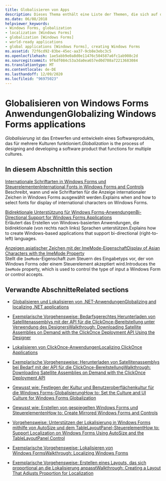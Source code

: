 ```yaml
---
title: Globalisieren von Apps
description: Dieses Thema enthält eine Liste der Themen, die sich auf die Globalisierung Windows Forms Anwendungen beziehen.
ms.date: 06/08/2018
helpviewer_keywords:
- Windows Forms, globalization
- localization [Windows Forms]
- globalization [Windows Forms]
- world-ready applications
- global applications [Windows Forms], creating Windows Forms
ms.assetid: 72f6cd92-83be-45ec-aa37-9cb8e3ebc3c5
ms.openlocfilehash: 1ae5abb9e0a8d0e11476c504587a6fc1ab908c2d
ms.sourcegitcommit: 9f6df084c53a3da0ea657ed0d708a72213683084
ms.translationtype: MT
ms.contentlocale: de-DE
ms.lasthandoff: 12/09/2020
ms.locfileid: "96975023"
---
```

# <a name="globalizing-windows-forms-applications"></a><span data-ttu-id="0eb1d-103">Globalisieren von Windows Forms Anwendungen</span><span class="sxs-lookup"><span data-stu-id="0eb1d-103">Globalizing Windows Forms applications</span></span>

<span data-ttu-id="0eb1d-104">*Globalisierung* ist das Entwerfen und entwickeln eines Softwareprodukts, das für mehrere Kulturen funktioniert.</span><span class="sxs-lookup"><span data-stu-id="0eb1d-104">*Globalization* is the process of designing and developing a software product that functions for multiple cultures.</span></span>

## <a name="in-this-section"></a><span data-ttu-id="0eb1d-105">In diesem Abschnitt</span><span class="sxs-lookup"><span data-stu-id="0eb1d-105">In this section</span></span>

[<span data-ttu-id="0eb1d-106">Internationale Schriftarten in Windows Forms und Steuerelementen</span><span class="sxs-lookup"><span data-stu-id="0eb1d-106">International Fonts in Windows Forms and Controls</span></span>](international-fonts-in-windows-forms-and-controls.md)  
<span data-ttu-id="0eb1d-107">Beschreibt, wann und wie Schriftarten für die Anzeige internationaler Zeichen in Windows Forms ausgewählt werden.</span><span class="sxs-lookup"><span data-stu-id="0eb1d-107">Explains when and how to select fonts for display of international characters on Windows Forms.</span></span>

[<span data-ttu-id="0eb1d-108">Bidirektionale Unterstützung für Windows Forms-Anwendungen</span><span class="sxs-lookup"><span data-stu-id="0eb1d-108">Bi-Directional Support for Windows Forms Applications</span></span>](bi-directional-support-for-windows-forms-applications.md)  
<span data-ttu-id="0eb1d-109">Erläutert das Erstellen von Windows-basierten Anwendungen, die bidirektionale (von rechts nach links) Sprachen unterstützen.</span><span class="sxs-lookup"><span data-stu-id="0eb1d-109">Explains how to create Windows-based applications that support bi-directional (right-to-left) languages.</span></span>

[<span data-ttu-id="0eb1d-110">Anzeigen asiatischer Zeichen mit der ImeMode-Eigenschaft</span><span class="sxs-lookup"><span data-stu-id="0eb1d-110">Display of Asian Characters with the ImeMode Property</span></span>](display-of-asian-characters-with-the-imemode-property.md)  
<span data-ttu-id="0eb1d-111">Stellt die `ImeMode`-Eigenschaft zum Steuern des Eingabetyps vor, der von Windows Forms oder einem Steuerelement akzeptiert wird.</span><span class="sxs-lookup"><span data-stu-id="0eb1d-111">Introduces the `ImeMode` property, which is used to control the type of input a Windows Form or control accepts.</span></span>

## <a name="related-sections"></a><span data-ttu-id="0eb1d-112">Verwandte Abschnitte</span><span class="sxs-lookup"><span data-stu-id="0eb1d-112">Related sections</span></span>

- [<span data-ttu-id="0eb1d-113">Globalisieren und Lokalisieren von .NET-Anwendungen</span><span class="sxs-lookup"><span data-stu-id="0eb1d-113">Globalizing and localizing .NET applications</span></span>](/dotnet/standard/globalization-localization/index)

- [<span data-ttu-id="0eb1d-114">Exemplarische Vorgehensweise: Bedarfsgerechtes Herunterladen von Satellitenassemblys mit der API für die ClickOnce-Bereitstellung unter Verwendung des Designers</span><span class="sxs-lookup"><span data-stu-id="0eb1d-114">Walkthrough: Downloading Satellite Assemblies on Demand with the ClickOnce Deployment API Using the Designer</span></span>](/visualstudio/deployment/walkthrough-downloading-satellite-assemblies-on-demand-with-the-clickonce-deployment-api-using-the-designer)

- [<span data-ttu-id="0eb1d-115">Lokalisieren von ClickOnce-Anwendungen</span><span class="sxs-lookup"><span data-stu-id="0eb1d-115">Localizing ClickOnce Applications</span></span>](/visualstudio/deployment/localizing-clickonce-applications)

- [<span data-ttu-id="0eb1d-116">Exemplarische Vorgehensweise: Herunterladen von Satellitenassemblys bei Bedarf mit der API für die ClickOnce-Bereitstellung</span><span class="sxs-lookup"><span data-stu-id="0eb1d-116">Walkthrough: Downloading Satellite Assemblies on Demand with the ClickOnce Deployment API</span></span>](/visualstudio/deployment/walkthrough-downloading-satellite-assemblies-on-demand-with-the-clickonce-deployment-api)

- <span data-ttu-id="0eb1d-117">[Gewusst wie: Festlegen der Kultur und Benutzeroberflächenkultur für die Windows Forms-Globalisierung](/previous-versions/visualstudio/visual-studio-2010/b28bx3bh(v=vs.100))</span><span class="sxs-lookup"><span data-stu-id="0eb1d-117">[How to: Set the Culture and UI Culture for Windows Forms Globalization](/previous-versions/visualstudio/visual-studio-2010/b28bx3bh(v=vs.100))</span></span>

- <span data-ttu-id="0eb1d-118">[Gewusst wie: Erstellen von gespiegelten Windows Forms und Steuerelementen](/previous-versions/visualstudio/visual-studio-2010/xwbz5ws0(v=vs.100))</span><span class="sxs-lookup"><span data-stu-id="0eb1d-118">[How to: Create Mirrored Windows Forms and Controls](/previous-versions/visualstudio/visual-studio-2010/xwbz5ws0(v=vs.100))</span></span>

- <span data-ttu-id="0eb1d-119">[Vorgehensweise: Unterstützen der Lokalisierung in Windows Forms mithilfe von AutoSize und dem TableLayoutPanel-Steuerelement](/previous-versions/visualstudio/visual-studio-2010/1zkt8b33(v=vs.100))</span><span class="sxs-lookup"><span data-stu-id="0eb1d-119">[How to: Support Localization on Windows Forms Using AutoSize and the TableLayoutPanel Control](/previous-versions/visualstudio/visual-studio-2010/1zkt8b33(v=vs.100))</span></span>

- <span data-ttu-id="0eb1d-120">[Exemplarische Vorgehensweise: Lokalisieren von Windows Forms](/previous-versions/visualstudio/visual-studio-2010/y99d1cd3(v=vs.100))</span><span class="sxs-lookup"><span data-stu-id="0eb1d-120">[Walkthrough: Localizing Windows Forms](/previous-versions/visualstudio/visual-studio-2010/y99d1cd3(v=vs.100))</span></span>

- <span data-ttu-id="0eb1d-121">[Exemplarische Vorgehensweise: Erstellen eines Layouts, das sich proportional an die Lokalisierung anpasst](/previous-versions/visualstudio/visual-studio-2010/7k9fa71y(v=vs.100))</span><span class="sxs-lookup"><span data-stu-id="0eb1d-121">[Walkthrough: Creating a Layout That Adjusts Proportion for Localization](/previous-versions/visualstudio/visual-studio-2010/7k9fa71y(v=vs.100))</span></span>
